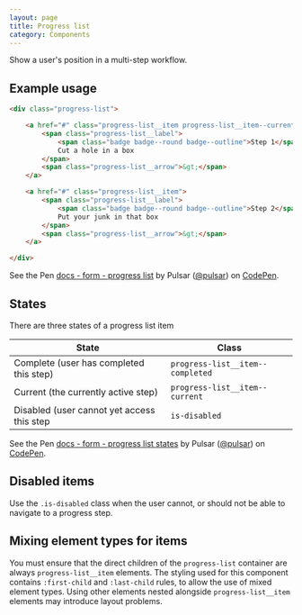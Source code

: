 ```yaml
---
layout: page
title: Progress list
category: Components
---
```


Show a user's position in a multi-step workflow.

## Example usage

```html
<div class="progress-list">

    <a href="#" class="progress-list__item progress-list__item--current">
        <span class="progress-list__label">
            <span class="badge badge--round badge--outline">Step 1</span>
            Cut a hole in a box
        </span>
        <span class="progress-list__arrow">&gt;</span>
    </a>

    <a href="#" class="progress-list__item">
        <span class="progress-list__label">
            <span class="badge badge--round badge--outline">Step 2</span>
            Put your junk in that box
        </span>
        <span class="progress-list__arrow">&gt;</span>
    </a>

</div>
```

<p data-height="80" data-theme-id="24005" data-slug-hash="pEEWor" data-default-tab="result" data-user="pulsar" data-embed-version="2" class="codepen">See the Pen <a href="http://codepen.io/pulsar/pen/pEEWor/">docs - form - progress list</a> by Pulsar (<a href="http://codepen.io/pulsar">@pulsar</a>) on <a href="http://codepen.io">CodePen</a>.</p><script async src="//assets.codepen.io/assets/embed/ei.js"></script>

## States

There are three states of a progress list item

| State                                      | Class                            |
| ------------------------------------------ | -------------------------------- |
| Complete (user has completed this step)    | `progress-list__item--completed` |
| Current (the currently active step)        | `progress-list__item--current`   |
| Disabled (user cannot yet access this step | `is-disabled`                    |

<p data-height="80" data-theme-id="24005" data-slug-hash="GjjroG" data-default-tab="result" data-user="pulsar" data-embed-version="2" class="codepen">See the Pen <a href="http://codepen.io/pulsar/pen/GjjroG/">docs - form - progress list states</a> by Pulsar (<a href="http://codepen.io/pulsar">@pulsar</a>) on <a href="http://codepen.io">CodePen</a>.</p><script async src="//assets.codepen.io/assets/embed/ei.js"></script>


## Disabled items

Use the `.is-disabled` class when the user cannot, or should not be able to navigate to a progress step.

## Mixing element types for items

You must ensure that the direct children of the `progress-list` container are always `progress-list__item` elements. The styling used for this component contains `:first-child` and `:last-child` rules, to allow the use of mixed element types. Using other elements nested alongside `progress-list__item` elements may introduce layout problems.
